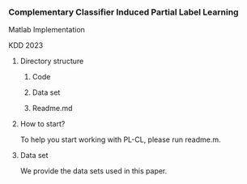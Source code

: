 ### Complementary Classifier Induced Partial Label Learning
Matlab Implementation

KDD 2023

1.   Directory structure

     1.   Code

     2.   Data set

     4.   Readme.md

          

2.   How to start?

     To help you start working with PL-CL, please run readme.m.

     

3.   Data set

     We provide the data sets used in this paper.
